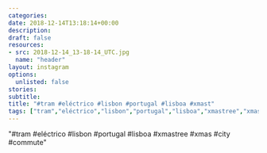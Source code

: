 ```yaml
---
categories:
date: 2018-12-14T13:18:14+00:00
description:
draft: false
resources:
- src: 2018-12-14_13-18-14_UTC.jpg
  name: "header"
layout: instagram
options:
  unlisted: false
stories:
subtitle:
title: "#tram #eléctrico #lisbon #portugal #lisboa #xmast"
tags: ["tram","eléctrico","lisbon","portugal","lisboa","xmastree","xmas","city","commute"]
---
```


"#tram #eléctrico #lisbon #portugal #lisboa #xmastree #xmas #city #commute"
